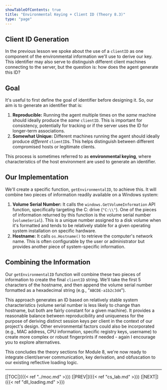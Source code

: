 ```yaml
---
showTableOfContents: true
title: "Environmental Keying + Client ID (Theory 8.3)"
type: "page"
---
```

## Client ID Generation

In the previous lesson we spoke about the use of a `clientID` as one component of the environmental information we'll use to derive our key. This identifier may also serve to distinguish different client machines connecting to the server, but the question is: how does the agent generate this ID?

## Goal

It's useful to first define the goal of identifier before designing it. So, our aim is to generate an identifier that is:
1. **Reproducible:** Running the agent multiple times on the _same_ machine should ideally produce the _same_ `clientID`. This is important for consistency, potentially for tracking or if the server uses the ID for longer-term associations.
2. **Somewhat Unique:** Different machines running the agent should ideally produce _different_ `clientID`s. This helps distinguish between different compromised hosts or legitimate clients.


This process is sometimes referred to as **environmental keying**, where characteristics of the host environment are used to generate an identifier.



## Our Implementation

We'll create a specific function, `getEnvironmentalID`, to achieve this. It will combine two pieces of information readily available on a Windows system:

1. **Volume Serial Number:** It calls the `windows.GetVolumeInformation` API function, specifically targeting the C: drive (`"C:\\"`). One of the pieces of information returned by this function is the volume serial number (`volumeSerial`). This is a unique number assigned to a disk volume when it's formatted and tends to be relatively stable for a given operating system installation on specific hardware.
2. **Hostname:** It calls `os.Hostname()` to retrieve the computer's network name. This is often configurable by the user or administrator but provides another piece of system-specific information.



## Combining the Information

Our `getEnvironmentalID` function will combine these two pieces of information to create the final `clientID` string. We'll take the first 5 characters of the hostname, and then append the volume serial number formatted as a hexadecimal string (e.g., "`ABCDE-a1b2c3d4`").

This approach generates an ID based on relatively stable system characteristics (volume serial number is less likely to change than hostname, but both are fairly constant for a given machine). It provides a reasonable balance between reproducibility and uniqueness for the purpose of deriving distinct session keys per client in the context of our project's design. Other environmental factors could also be incorporated (e.g., MAC address, CPU information, specific registry keys, username) to create more complex or robust fingerprints if needed - again I encourage you to explore alternatives.

This concludes the theory sections for Module 8, we're now ready to integrate client/server communication,  key derivation, and obfuscation to our existing reflective loading logic.




---
[|TOC|]({{< ref "../moc.md" >}})
[|PREV|]({{< ref "cs_lab.md" >}})
[|NEXT|]({{< ref "dll_loading.md" >}})
